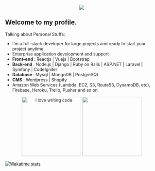
<p align="center">
    <img src="https://github-profile-trophy.vercel.app/?username=george-mik&row=1&column=6&theme=gruvbox&margin-w=15&margin-h=15"/>
</p>

## Welcome to my profile. 

<!-- Main developer of [Scouting](https://scoutinglab.pro/) | [XPendpay](http://xpendpay.com//) | [SPS Cloud](https://spscloud.io/) -->

Talking about Personal Stuffs:

- I'm a full-stack developer for large projects and ready to start your project anytime.
- Enterprise application development and support
- <b>Front-end</b> : Reactjs | Vuejs | Bootstrap
- <b>Back-end</b> : Node.js | Django | Ruby on Rails | ASP.NET | Laravel | Symfony | CodeIgniter
- <b>Database</b> : Mysql | MongoDB | PostgreSQL
- <b>CMS</b> : Wordpress | Shopify
- Amazon Web Services (Lambda, EC2, S3, Route53, DynamoDB, etc), Firebase, Heroku, Trello, Pusher and so on

<p align="center">
  <img src="https://github.com/usmcamgrimm/usmcamgrimm/blob/master/code.gif" alt="I love writing code" height="195px" />
  <img src = "https://github-readme-stats.vercel.app/api/top-langs/?username=george-mik&langs_count=8&layout=compact&theme=tokyonight&include_all_commits=true" height="195px">
</p>

[![Wakatime stats](https://github-readme-stats.vercel.app/api/wakatime?username=george-mik)](https://github.com/anuraghazra/github-readme-stats)
     
